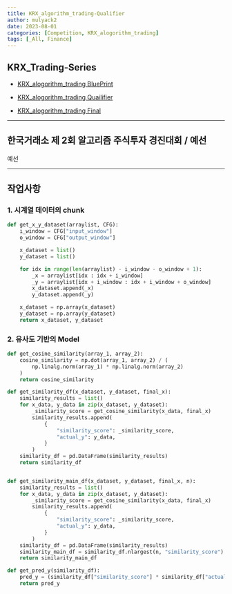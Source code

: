 ```yaml
---
title: KRX_algorithm_trading-Qualifier
author: mulyack2
date: 2023-08-01
categories: [Competition, KRX_alogorithm_trading]
tags: [_All, Finance]
---
```


## KRX_Trading-Series

- [KRX_alogorithm_trading BluePrint](/posts/krx_algorithm_trading-blueprint/)

- [KRX_alogorithm_trading Quailifier](/posts/krx_algorithm_trading-qualifier/)

- [KRX_alogorithm_trading Final](/posts/krx_algorithm_trading-final/)

---

## 한국거래소 제 2회 알고리즘 주식투자 경진대회 / 예선

예선

---

## 작업사항

### 1. 시계열 데이터의 chunk

```python
def get_x_y_dataset(arraylist, CFG):
    i_window = CFG["input_window"]
    o_window = CFG["output_window"]

    x_dataset = list()
    y_dataset = list()

    for idx in range(len(arraylist) - i_window - o_window + 1):
        _x = arraylist[idx : idx + i_window]
        _y = arraylist[idx + i_window : idx + i_window + o_window]
        x_dataset.append(_x)
        y_dataset.append(_y)

    x_dataset = np.array(x_dataset)
    y_dataset = np.array(y_dataset)
    return x_dataset, y_dataset
```

### 2. 유사도 기반의 Model

```python
def get_cosine_similarity(array_1, array_2):
    cosine_similarity = np.dot(array_1, array_2) / (
        np.linalg.norm(array_1) * np.linalg.norm(array_2)
    )
    return cosine_similarity

def get_similarity_df(x_dataset, y_dataset, final_x):
    similarity_results = list()
    for x_data, y_data in zip(x_dataset, y_dataset):
        _similarity_score = get_cosine_similarity(x_data, final_x)
        similarity_results.append(
            {
                "similarity_score": _similarity_score,
                "actual_y": y_data,
            }
        )
    similarity_df = pd.DataFrame(similarity_results)
    return similarity_df


def get_similarity_main_df(x_dataset, y_dataset, final_x, n):
    similarity_results = list()
    for x_data, y_data in zip(x_dataset, y_dataset):
        _similarity_score = get_cosine_similarity(x_data, final_x)
        similarity_results.append(
            {
                "similarity_score": _similarity_score,
                "actual_y": y_data,
            }
        )
    similarity_df = pd.DataFrame(similarity_results)
    similarity_main_df = similarity_df.nlargest(n, "similarity_score")
    return similarity_main_df

def get_pred_y(similarity_df):
    pred_y = (similarity_df["similarity_score"] * similarity_df["actual_y"]).mean()
    return pred_y

```
